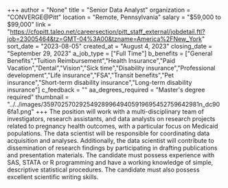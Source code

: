 +++
author = "None"
title = "Senior Data Analyst"
organization = "CONVERGE@Pitt"
location = "Remote, Pennsylvania"
salary = "$59,000 to $99,000"
link = "https://cfopitt.taleo.net/careersection/pitt_staff_external/jobdetail.ftl?job=23005464&tz=GMT-04%3A00&tzname=America%2FNew_York"
sort_date = "2023-08-05"
created_at = "August 4, 2023"
closing_date = "September 29, 2023"
a_job_type = ["Full Time"]
b_benefits = ["General Benefits","Tuition Reimbursement","Health Insurance","Paid Vacation","Dental","Vision","Sick time","Disability insurance","Professional development","Life insurance","FSA","Transit benefits","Pet insurance","Short-term disability insurance","Long-term disability insurance"]
c_feedback = ""
aa_degrees_required = "Master's degree required"
thumbnail = "../../images/3597025702925492899649405919695452759642981n_dc906fa1.png"
+++
The position will work with a multi-disciplinary team of investigators, research assistants, and data analysts on research projects related to pregnancy health outcomes, with a particular focus on Medicaid populations. The data scientist will be responsible for coordinating data acquisition and analyses. Additionally, the data scientist will contribute to dissemination of research findings by participating in drafting publications and presentation materials. The candidate must possess experience with SAS, STATA or R programming and have a working knowledge of simple, descriptive statistical procedures. The candidate must also possess excellent scientific writing skills.